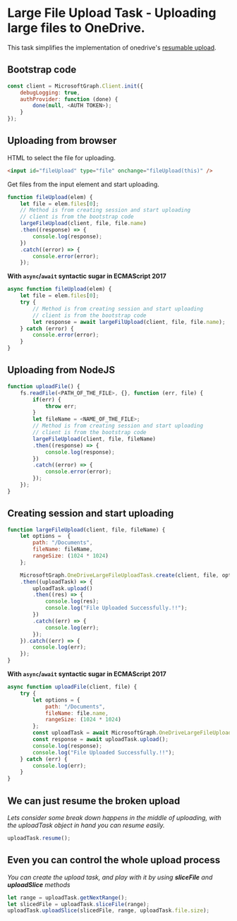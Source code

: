 # Large File Upload Task - Uploading large files to OneDrive.

This task simplifies the implementation of onedrive's [resumable upload](https://developer.microsoft.com/en-us/graph/docs/api-reference/v1.0/api/driveitem_createuploadsession).

## Bootstrap code

```javascript
const client = MicrosoftGraph.Client.init({
    debugLogging: true,
    authProvider: function (done) {
        done(null, <AUTH TOKEN>);
    }
});
```

## Uploading from browser

HTML to select the file for uploading.

```HTML
<input id="fileUpload" type="file" onchange="fileUpload(this)" />
```

Get files from the input element and start uploading.

```javascript
function fileUpload(elem) {
    let file = elem.files[0];
    // Method is from creating session and start uploading
    // client is from the bootstrap code
    largeFileUpload(client, file, file.name)
    .then((response) => {
        console.log(response);
    })
    .catch((error) => {
        console.error(error);
    });
```

**With `async`/`await` syntactic sugar in ECMAScript 2017**

```javascript
async function fileUpload(elem) {
    let file = elem.files[0];
    try {
        // Method is from creating session and start uploading
        // client is from the bootstrap code
        let response = await largeFilUpload(client, file, file.name);
    } catch (error) {
        console.error(error);
    }
}
```

## Uploading from NodeJS

```javascript
function uploadFile() {
    fs.readFile(<PATH_OF_THE_FILE>, {}, function (err, file) {
        if(err) {
            throw err;
        }
        let fileName = <NAME_OF_THE_FILE>;
        // Method is from creating session and start uploading
        // client is from the bootstrap code
        largeFileUpload(client, file, fileName)
        .then((response) => {
            console.log(response);
        })
        .catch((error) => {
            console.error(error);
        });
    });
}
```

## Creating session and start uploading

```javascript
function largeFileUpload(client, file, fileName) {
    let options =  {
        path: "/Documents",
        fileName: fileName,
        rangeSize: (1024 * 1024)
    };

    MicrosoftGraph.OneDriveLargeFileUploadTask.create(client, file, options)
    .then((uploadTask) => {
        uploadTask.upload()
        .then((res) => {
            console.log(res);
            console.log("File Uploaded Successfully.!!");
        })
        .catch((err) => {
            console.log(err);
        });
    }).catch((err) => {
        console.log(err);
    });
}
```

**With `async`/`await` syntactic sugar in ECMAScript 2017**

```javascript
async function uploadFile(client, file) {
    try {
        let options = {
            path: "/Documents",
            fileName: file.name,
            rangeSize: (1024 * 1024)
        };
        const uploadTask = await MicrosoftGraph.OneDriveLargeFileUploadTask.create(client, file, options);
        const response = await uploadTask.upload();
        console.log(response);
        console.log("File Uploaded Successfully.!!");
    } catch (err) {
        console.log(err);
    }
}
```

## We can just resume the broken upload

_Lets consider some break down happens in the middle of uploading, with the uploadTask object in hand you can resume easily._
```javascript
uploadTask.resume();
```

## Even you can control the whole upload process

_You can create the upload task, and play with it by using **sliceFile** and **uploadSlice** methods_

```javascript
let range = uploadTask.getNextRange();
let slicedFile = uploadTask.sliceFile(range);
uploadTask.uploadSlice(slicedFile, range, uploadTask.file.size);
```


